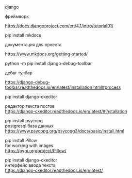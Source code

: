 django

фреймворк

https://docs.djangoproject.com/en/4.1/intro/tutorial01/

pip install mkdocs

документация для проекта

https://www.mkdocs.org/getting-started/

python -m pip install django-debug-toolbar  

дебаг тулбар  

https://django-debug-toolbar.readthedocs.io/en/latest/installation.html#process

pip install django-ckeditor

редактор текста постов  
https://django-ckeditor.readthedocs.io/en/latest/#installation

pip install psycopg  
postgresql база данных  
https://www.psycopg.org/psycopg3/docs/basic/install.html  

pip install Pillow  
for working with images  
https://pypi.org/project/Pillow/

pip install django-ckeditor  
интерфейс ввода текста  
https://django-ckeditor.readthedocs.io/en/latest/  


